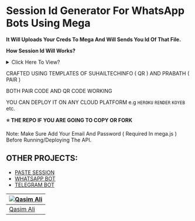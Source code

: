 # Session Id Generator For WhatsApp Bots Using Mega

**It Will Uploads Your Creds To Mega And Will Sends You Id Of That File.**


**How Session Id Will Works?**
<details>
  <summary>Click Here To View?</summary>
  <p>

  ```js
import { fileURLToPath } from 'url'; 

import path from 'path'; 

import { writeFileSync } from 'fs'; 

import * as mega from 'megajs'; 
// This imports everything from the `megajs` module (which is a JavaScript library to interact with Mega.nz) as an object `mega`.
// This module allows interacting with files stored on the Mega cloud storage.

async function SaveCreds(txt) { 
  // Declares an asynchronous function named `SaveCreds` that takes `txt` as an argument. The function will save credentials ( in JSON format) to a local file.

  const __filename = fileURLToPath(import.meta.url); 
  // `import.meta.url` gives the URL of the current module. The `fileURLToPath` function converts that URL to a file path for the current file.

  const __dirname = path.dirname(__filename); 
  // `path.dirname` extracts the directory name from the `__filename` path, so it provides the path to the directory containing the current file.

  const megaCode = txt.replace('usama-md~', ''); 
  //if you did used some prefix before the session id

  const megaUrl = `https://mega.nz/file/${megaCode}`; 
  // Creates a Mega URL using the `file id` . It constructs the full URL to access the file stored on Mega.

  console.log(megaUrl); 
  // Logs the generated Mega URL to the console for debugging or confirmation purposes.

  const file = mega.File.fromURL(megaUrl); 
  // Uses the `mega.File.fromURL` method from `megajs` to create a `file` object from the Mega URL. This object represents the file to be downloaded.

  try {

    const stream = file.download(); 
    // Downloads the file from Mega as a stream. This returns a readable stream of the file's data.

    let data = ''; 
    // Initializes an empty string `data` to accumulate the chunks of data downloaded from the stream.

    for await (const chunk of stream) { 
      // Iterates over each chunk in the stream asynchronously (i.e., handles the data as it is downloaded).
      
      data += chunk.toString(); 
      // Converts each chunk (which may be a Buffer) to a string and appends it to the `data` variable.
    }

    const credsPath = path.join(__dirname, '..', 'session', 'creds.json'); 
    // Joins several path segments to form the path to save the credentials file (it goes up one directory level and then to `session/creds.json`).

    writeFileSync(credsPath, data); 
    // Writes the `data` (credentials) to the `creds.json` file synchronously at the specified `credsPath`.

    console.log('Saved credentials to', credsPath); 
    // Logs a message to the console indicating that the credentials were successfully saved to the specified path.

  } catch (error) { 
    // If an error occurs during the download or file writing process, this block catches it.

    console.error('Error downloading or saving credentials:', error); 
    // Logs the error message to the console, providing feedback if something goes wrong.
  }
}

export default SaveCreds; 
// Exports the `SaveCreds` function as the default export of this module, making it available for use in main file.


//Now Import Function In Main File
dotenv.config()
import SaveCreds from './some-file.js'

async function main() {
  const txt = process.env.SESSION_ID

  if (!txt) {
    console.error('Environment variable not found.')
    return
  }

  try {
    await SaveCreds(txt)
    console.log('process SaveCreds completed.')
  } catch (error) {
    console.error('Error:', error)
  }
}

main()
// Now Use Further code 
```
</p>
</details>


CRAFTED USING TEMPLATES OF SUHAILTECHINFO ( QR )  AND PRABATH ( PAIR )

BOTH PAIR CODE AND QR CODE WORKING

YOU CAN DEPLOY IT ON ANY CLOUD PLATFORM e.g `HEROKU` `RENDER` `KOYEB` etc.

**⭐ THE REPO IF YOU ARE GOING TO COPY OR FORK**

Note: Make Sure Add Your Email And Password ( Required In mega.js ) Before Running/Deploying The API.

## OTHER PROJECTS:

- [PASTE SESSION](https://github.com/GlobalTechInfo/PAIRING-WEB)
- [WHATSAPP BOT](https://github.com/GlobalTechInfo/MEGA-AI)
- [TELEGRAM BOT](https://github.com/GlobalTechInfo/TELEGRAM-AI#readme)



| [![Qasim Ali](https://github.com/GlobalTechInfo.png?size=100)](https://github.com/GlobalTechInfo) |
| --- |
| [Qasim Ali](https://github.com/GlobalTechInfo) |
